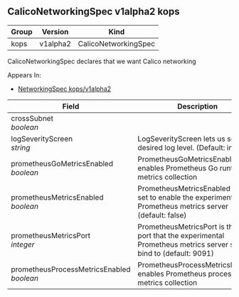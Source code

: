 ## CalicoNetworkingSpec v1alpha2 kops

Group        | Version     | Kind
------------ | ---------- | -----------
kops | v1alpha2 | CalicoNetworkingSpec



CalicoNetworkingSpec declares that we want Calico networking

<aside class="notice">
Appears In:

<ul> 
<li><a href="#networkingspec-v1alpha2-kops">NetworkingSpec kops/v1alpha2</a></li>
</ul></aside>

Field        | Description
------------ | -----------
crossSubnet <br /> *boolean*    | 
logSeverityScreen <br /> *string*    | LogSeverityScreen lets us set the desired log level. (Default: info)
prometheusGoMetricsEnabled <br /> *boolean*    | PrometheusGoMetricsEnabled enables Prometheus Go runtime metrics collection
prometheusMetricsEnabled <br /> *boolean*    | PrometheusMetricsEnabled can be set to enable the experimental Prometheus metrics server (default: false)
prometheusMetricsPort <br /> *integer*    | PrometheusMetricsPort is the TCP port that the experimental Prometheus metrics server should bind to (default: 9091)
prometheusProcessMetricsEnabled <br /> *boolean*    | PrometheusProcessMetricsEnabled enables Prometheus process metrics collection

